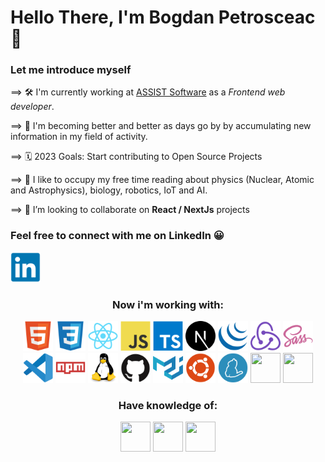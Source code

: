 # Hello There, I'm Bogdan Petrosceac 👋
### Let me introduce myself
⟹ 🛠 I'm currently working at [ASSIST Software][assist_software] as a *Frontend web developer*.

⟹ 🚀 I'm becoming better and better as days go by by accumulating new information in my field of activity.

⟹ 🗓 2023 Goals: Start contributing to Open Source Projects

⟹ 🤖 I like to occupy my free time reading about physics (Nuclear, Atomic and Astrophysics), biology, robotics, IoT and AI.

⟹ 👯 I’m looking to collaborate on **React / NextJs** projects


### Feel free to connect with me on LinkedIn 😀
[<img align="left" alt="Bogdan Petrosceac | LinkedIn" width="48px" src="https://github.com/devicons/devicon/blob/v2.15.1/icons/linkedin/linkedin-original.svg" />][linkedin]

<br />
<br />
<br />

<div align="center">

### Now i'm working with:

[<img width="48" height="48" src="https://github.com/devicons/devicon/blob/v2.15.1/icons/html5/html5-original.svg">][linkedin]
[<img width="48" height="48" src="https://github.com/devicons/devicon/blob/v2.15.1/icons/css3/css3-original.svg">][linkedin]
[<img width="48" height="48" src="https://github.com/devicons/devicon/blob/v2.15.1/icons/react/react-original.svg">][linkedin]
[<img width="48" height="48" src="https://github.com/devicons/devicon/blob/v2.15.1/icons/javascript/javascript-original.svg">][linkedin]
[<img width="48" height="48" src="https://github.com/devicons/devicon/blob/v2.15.1/icons/typescript/typescript-original.svg">][linkedin]
[<img width="48" height="48" src="https://github.com/devicons/devicon/blob/v2.15.1/icons/nextjs/nextjs-original.svg">][linkedin]
[<img width="48" height="48" src="https://github.com/devicons/devicon/blob/v2.15.1/icons/jquery/jquery-original.svg">][linkedin]
[<img width="48" height="48" src="https://github.com/devicons/devicon/blob/v2.15.1/icons/redux/redux-original.svg">][linkedin]
[<img width="48" height="48" src="https://github.com/devicons/devicon/blob/v2.15.1/icons/sass/sass-original.svg">][linkedin]
[<img width="48" height="48" src="https://github.com/devicons/devicon/blob/v2.15.1/icons/vscode/vscode-original.svg">][linkedin]
[<img width="48" height="48" src="https://github.com/devicons/devicon/blob/v2.15.1/icons/npm/npm-original-wordmark.svg">][linkedin]
[<img width="48" height="48" src="https://github.com/devicons/devicon/blob/v2.15.1/icons/linux/linux-original.svg">][linkedin]
[<img width="48" height="48" src="https://github.com/devicons/devicon/blob/v2.15.1/icons/github/github-original.svg">][linkedin]
[<img width="48" height="48" src="https://github.com/devicons/devicon/blob/v2.15.1/icons/materialui/materialui-original.svg">][linkedin]
[<img width="48" height="48" src="https://github.com/devicons/devicon/blob/v2.15.1/icons/ubuntu/ubuntu-plain.svg">][linkedin]
[<img width="48" height="48" src="https://github.com/devicons/devicon/blob/v2.15.1/icons/yarn/yarn-original.svg">][linkedin]
[<img width="48" height="48" src="https://github.com/simple-icons/simple-icons/blob/develop/icons/bitbucket.svg">][linkedin]
[<img width="48" height="48" src="https://raw.githubusercontent.com/styled-components/brand/master/styled-components.png">][linkedin]

</div>

<div align="center">

### Have knowledge of:

[<img width="48" height="48" src="HERE">][linkedin]
[<img width="48" height="48" src="HERE">][linkedin]
[<img width="48" height="48" src="HERE">][linkedin]

</div>

<!--
**petros0803/petros0803** is a ✨ _special_ ✨ repository because its `README.md` (this file) appears on your GitHub profile.

Here are some ideas to get you started:

- 🔭 I’m currently working on ...
- 🌱 I’m currently learning ...
- 👯 I’m looking to collaborate on ...
- 🤔 I’m looking for help with ...
- 💬 Ask me about ...
- 📫 How to reach me: ...
- 😄 Pronouns: ...
- ⚡ Fun fact: ...

-->

[assist_software]: https://assist-software.net/
[linkedin]: https://www.linkedin.com/in/bogdan-ciprian-petrosceac-ab6680206/